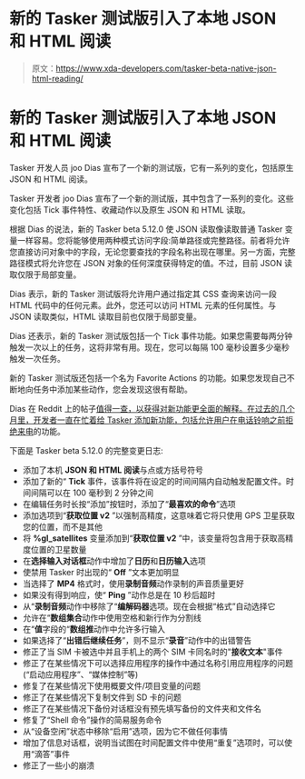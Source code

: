 # 新的 Tasker 测试版引入了本地 JSON 和 HTML 阅读

> 原文：<https://www.xda-developers.com/tasker-beta-native-json-html-reading/>

# 新的 Tasker 测试版引入了本地 JSON 和 HTML 阅读

Tasker 开发人员 joo Dias 宣布了一个新的测试版，它有一系列的变化，包括原生 JSON 和 HTML 阅读。

Tasker 开发者 joo Dias 宣布了一个新的测试版，其中包含了一系列的变化。这些变化包括 Tick 事件特性、收藏动作以及原生 JSON 和 HTML 读取。

根据 Dias 的说法，新的 Tasker beta 5.12.0 使 JSON 读取像读取普通 Tasker 变量一样容易。您将能够使用两种模式访问字段:简单路径或完整路径。前者将允许您直接访问对象中的字段，无论您要查找的字段名称出现在哪里。另一方面，完整路径模式将允许您在 JSON 对象的任何深度获得特定的值。不过，目前 JSON 读取仅限于局部变量。

Dias 表示，新的 Tasker 测试版将允许用户通过指定其 CSS 查询来访问一段 HTML 代码中的任何元素。此外，您还可以访问 HTML 元素的任何属性。与 JSON 读取类似，HTML 读取目前也仅限于局部变量。

Dias 还表示，新的 Tasker 测试版包括一个 Tick 事件功能。如果您需要每两分钟触发一次以上的任务，这将非常有用。现在，您可以每隔 100 毫秒设置多少毫秒触发一次任务。

新的 Tasker 测试版还包括一个名为 Favorite Actions 的功能。如果您发现自己不断地向任务中添加某些动作，您会发现这很有帮助。

Dias 在 Reddit 上的帖子[值得一查，以获得对新功能更全面的解释。在过去的几个月里，开发者一直在忙着给 Tasker 添加新功能，包括允许用户在电话铃响之前](https://www.reddit.com/r/tasker/comments/lgxj9w/dev_tasker_5120beta_native_json_and_html_reading/)[拒绝来电](https://www.xda-developers.com/latest-tasker-beta-lets-you-reject-calls-before-they-even-start-ringing/)的功能。

下面是 Tasker beta 5.12.0 的完整变更日志:

*   添加了本机 **JSON 和 HTML 阅读**与点或方括号符号
*   添加了新的“ **Tick** 事件，该事件将在设定的时间间隔内自动触发配置文件。时间间隔可以在 100 毫秒到 2 分钟之间
*   在编辑任务时长按“添加”按钮时，添加了“**最喜欢的命令**”选项
*   添加选项到“**获取位置 v2** ”以强制高精度，这意味着它将只使用 GPS 卫星获取您的位置，而不是其他
*   将 **%gl_satellites** 变量添加到“**获取位置 v2** ”中，该变量将包含用于获取高精度位置的卫星数量
*   在**选择输入对话框**动作中增加了**日历**和**日历输入**选项
*   使禁用 Tasker 时出现的“ **Off** ”文本更加明显
*   当选择了 **MP4** 格式时，使用**录制音频**动作录制的声音质量更好
*   如果没有得到响应，使“ **Ping** ”动作总是在 10 秒后超时
*   从“**录制音频**动作中移除了“**编解码器**选项。现在会根据“格式”自动选择它
*   允许在“**数组集合**动作中使用空格和新行作为分割线
*   在“**值**字段的“**数组推**动作中允许多行输入
*   如果选择了“**出错后继续任务**”，则不显示“**录音**”动作中的出错警告
*   修正了当 SIM 卡被选中并且手机上的两个 SIM 卡同名时的"**接收文本**"事件
*   修正了在某些情况下可以选择应用程序的操作中通过名称引用应用程序的问题(“启动应用程序”、“媒体控制”等)
*   修复了在某些情况下使用概要文件/项目变量的问题
*   修正了在某些情况下复制文件到 SD 卡的问题
*   修正了在某些情况下备份对话框没有预先填写备份的文件夹和文件名
*   修复了“Shell 命令”操作的简易服务命令
*   从“设备空闲”状态中移除“启用”选项，因为它不做任何事情
*   增加了信息对话框，说明当试图在时间配置文件中使用“重复”选项时，可以使用“滴答”事件
*   修正了一些小的崩溃